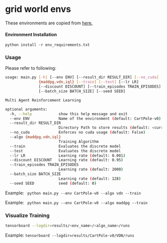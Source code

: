 # grid world envs 

These environments are copied from [here.](https://github.com/Bigpig4396/Multi-Agent-Reinforcement-Learning-Environment)

#### Environment Installation
```python install -r env_requirements.txt```

### Usage
Please refer to following:
```bash
usage: main.py [-h] [--env ENV] [--result_dir RESULT_DIR] [--no_cuda] --algo
               {maddpg,vdn,iql} [--train] [--test] [--lr LR]
               [--discount DISCOUNT] [--train_episodes TRAIN_EPISODES]
               [--batch_size BATCH_SIZE] [--seed SEED]

Multi Agent Reinforcement Learning

optional arguments:
  -h, --help            show this help message and exit
  --env ENV             Name of the environment (default: CartPole-v0)
  --result_dir RESULT_DIR
                        Directory Path to store results (default: <current working directory>)
  --no_cuda             Enforces no cuda usage (default: False)
  --algo {maddpg,vdn,iql}
                        Training Algorithm
  --train               Evaluates the discrete model
  --test                Evaluates the discrete model
  --lr LR               Learning rate (default: 0.001)
  --discount DISCOUNT   Learning rate (default: 0.95)
  --train_episodes TRAIN_EPISODES
                        Learning rate (default: 2000)
  --batch_size BATCH_SIZE
                        Learning rate (default: 128)
  --seed SEED           seed (default: 0)
```
Example: ``` python main.py --env CartPole-v0 --algo vdn --train```

Example: ``` python main.py --env CartPole-v0 --algo maddpg --train```
    
### Visualize Training
```bash
tensorboard --logdir=results/<env_name>/<algo_name>/runs
```

Example: ```tensorboard --logdir=results/CartPole-v0/VDN/runs```